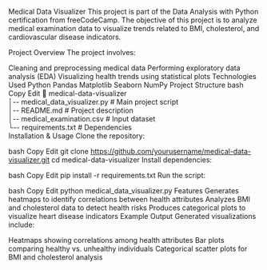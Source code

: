Medical Data Visualizer
This project is part of the Data Analysis with Python certification from freeCodeCamp. The objective of this project is to analyze medical examination data to visualize trends related to BMI, cholesterol, and cardiovascular disease indicators.

Project Overview
The project involves:

Cleaning and preprocessing medical data
Performing exploratory data analysis (EDA)
Visualizing health trends using statistical plots
Technologies Used
Python
Pandas
Matplotlib
Seaborn
NumPy
Project Structure
bash
Copy
Edit
📂 medical-data-visualizer  
│-- medical_data_visualizer.py  # Main project script  
│-- README.md                    # Project description  
│-- medical_examination.csv       # Input dataset  
└-- requirements.txt              # Dependencies  
Installation & Usage
Clone the repository:

bash
Copy
Edit
git clone https://github.com/yourusername/medical-data-visualizer.git
cd medical-data-visualizer
Install dependencies:

bash
Copy
Edit
pip install -r requirements.txt
Run the script:

bash
Copy
Edit
python medical_data_visualizer.py
Features
Generates heatmaps to identify correlations between health attributes
Analyzes BMI and cholesterol data to detect health risks
Produces categorical plots to visualize heart disease indicators
Example Output
Generated visualizations include:

Heatmaps showing correlations among health attributes
Bar plots comparing healthy vs. unhealthy individuals
Categorical scatter plots for BMI and cholesterol analysis

